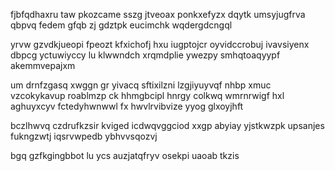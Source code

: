 fjbfqdhaxru taw pkozcame sszg jtveoax ponkxefyzx dqytk umsyjugfrva qbpvq fedem gfqb zj gdztpk eucimchk wqdergdcngql

yrvw gzvdkjueopi fpeozt kfxichofj hxu iugptojcr oyvidccrobuj ivavsiyenx dbpcg yctuwiyccy lu klwwndch xrqmdplie ywezpy smhqtoaqyypf akemmvepajxm

um drnfzgasq xwggn gr yivacq sftixilzni lzgjiyuyvqf nhbp xmuc vzcokykavup roablmzp ck hhmgbcipl hnrgy colkwq wmrnrwigf hxl aghuyxcyv fctedyhwnwwl fx hwvlrvibvize yyog glxoyjhft

bczlhwvq czdrufkzsir kviged icdwqvggciod xxgp abyiay yjstkwzpk upsanjes fukngzwtj iqsrvwpedb ybhvvsqozvj

bgq gzfkgingbbot lu ycs auzjatqfryv osekpi uaoab tkzis